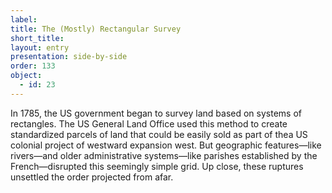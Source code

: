 ```yaml
---
label: 
title: The (Mostly) Rectangular Survey
short_title: 
layout: entry
presentation: side-by-side
order: 133
object:
  - id: 23
---
```

In 1785, the US government began to survey land based on systems of rectangles. The US General Land Office used this method to create standardized parcels of land that could be easily sold as part of thea US colonial project of westward expansion west. But geographic features—like rivers—and older administrative systems—like parishes established by the French—disrupted this seemingly simple grid. Up close, these ruptures unsettled the order projected from afar.  